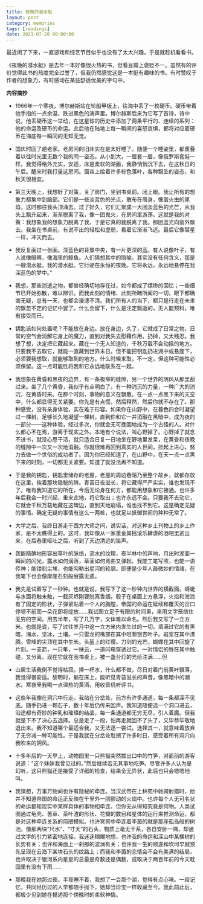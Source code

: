 ```yaml
---
title: 夜晚的潜水艇
layout: post
category: memories
tags: [readings]
date: 2021-07-28 00:00:00
---
```



最近闲了下来，一直游戏和综艺节目似乎也没有了太大兴趣，于是就趁机看看书。

《夜晚的潜水艇》是去年一本好像很火热的书，但看豆瓣上褒贬不一。虽然有的评价觉得此书的热度完全过誉了，但我仍然感觉这是一本挺有趣味的书。有时赞叹于作者的想象力，有时感动在某些舒适优美的字句中。

**内容摘抄**

- 1966年一个寒夜，博尔赫斯站在轮船甲板上，往海中丢了一枚硬币。硬币带着他手指的一点余温，跌进黑色的涛声里。博尔赫斯后来为它写了首诗，诗中说，他丢硬币这一举动，在这星球的历史中添加了两条平行的、连续的系列：他的命运及硬币的命运。此后他在陆地上每一瞬间的喜怒哀惧，都将对应着硬币在海底每一瞬间的无知无觉。

- 国庆时回了趟老家。老房间的旧床实在是太好睡了。随便一个睡姿里，都重叠着以往时光里无数个我的同一姿态。从小到大，一层套一层，像俄罗斯套娃一样。我觉得格外充实，安适，床是柔软的湖面，我静悄悄沉下去，在这秋日的午后。醒来时我打量这房间。窗帘上绘着许多棕色落叶，各种飘坠的姿态，和秋天很相宜。

- 第三天晚上，我想好了对策，关了房门，坐到书桌前。闭上眼。我让所有的想象力都集中到脑部。它们是一些淡蓝色的光点，散布在周身，像萤火虫的尾焰，这时都往我头顶涌去。过了好久，它们汇聚成一大团淡蓝色的光芒，从我头上飘升起来，渐渐脱离了我，像一团鬼火，在房间里游荡。这就是我的对策：我想象我的想象力脱离了我，于是它真的就脱离了我。那团蓝光向窗外飘去。我坐在书桌前，有说不出的轻松和虚弱，看着它渐渐飞远。最后它像彗星一样，冲天而去。

- 我反复画过一张画。深蓝色的背景中央，有一片更深的蓝。有人说像叶子，有人说像眼睛，像海里的鲸鱼。人们猜想其中的隐喻。其实没有任何含义，那是一艘潜水艇。我的潜水艇。它行驶在永恒的夜晚。它将永远，永远地悬停在我深蓝色的梦中。”

- 我想，那些消逝之物，都曾经确切地存在过，如今都成了缥缈的回忆；一些细节已开始弥散，难以辨识。而我此刻的情绪、此刻所睹所闻的一切，眼下都确凿无疑，总有一天，也都会漫漶不清。我们所有人的当下，都只是行走在未来的飘忽不定的记忆中罢了。什么会留下，什么是注定飘逝的，无人能预料，唯有接受而已。

- 钥匙该如何处置呢？不能放在身边。放在身边，久了，它就成了日常之物，日常的空气会消解它身上的魔力，直到对我失去慰藉作用。扔掉，又太残忍。我想了想，决定把它藏起来。藏在一个无人知道的，千秋万载不会动摇的地方。只要我不去取它，就能一直藏到世界末日。但不能把钥匙扔进湖中或悬崖下，必须要我想取，就能够取到的地方。什么时候来取，不一定，但这种可能性必须保留。这一点可能性将我和它永远地联系在一起。

- 我想象在黄昏和黑夜的边界，有一条极窄的缝隙，另一个世界的阴风从那里刮过来。坐了几个黄昏，我似乎有点明白了。有一种消沉的力量，一种广大的消沉，在黄昏时来。在那个时刻，事物的意义在飘散。在一点一点黑下来的天空中，什么都显得无关紧要。你先是有点慌，然后释然，然后你就不存在了。那种感受，没有亲身体验，实在难于形容。如果你在山野中，在暮色四合时凝望过一棵树，足够长久地凝望一棵树，直到你和它一并消融在黑暗中，成为夜的一部分——这种体验，经过多次，你就会无可挽回地成为一个古怪的人。对什么都心不在焉，游离于现实之外。本地有个说法，叫心野掉了。心野掉了就念不进书，就没心思干活，就只适合日复一日地坐在野地里发呆，在黄昏和夜晚的缝隙中一次又一次地消融。你就很难再回到真实的人世间，捡起上进心，努力去做一个世俗的成功者了。因为你已经知道了，在山野中，在天一点一点黑下来的时刻，一切都无关紧要。知道了就没法再不知道。

- 于是我的钥匙，钥匙里储存的老屋，老屋的周边巷陌乃至整个故乡，就都存放在这里，挨着那块隐秘的碑。青苔日夜滋长，将它藏得严严实实，谁也发现不了。唯有我知道它的所在，今后无论身在何方，都能用想象和它接通。也许多年后我会一时兴起，重来此地，将它取出；也许永远不会。只要我不去动它，它就会千秋万载地藏在这碑边，直到天地崩塌，谁也找不到它。这是确定无疑的事情。确定无疑的事情有这么一两桩，也就足以抵御世间的种种无常了。

- 大学之后，我终日游走于西方大师之间，说实话，对这种乡土刊物上的乡土作家，是不太瞧得上的。这时，我却像从一家重金属摇滚乐肆虐的酒吧里逃出来，在后巷里呕吐之后，听到了天边清远的笛声。

- 我能精确地形容出草叶的脉络，流水的纹理，夜半林中的声响，月出时湖面一瞬间的闪光，露水如何滴落，草茎如何弯曲又弹起。我能工笔写照，也能一语传神；能镂刻尘埃，也能勾勒出星河的轮廓。即便是少年人最微妙的情绪，在我笔下也会像摩崖石刻般展露无遗。

- 我先是试着写了一秒钟。也就是说，我写下了这一秒钟内世界的横截面。蜻蜓与水面将触未触，一截灰烬刚要脱离香烟，骰子在桌面上方悬浮，火焰和海浪有了固定的形状，子弹紧贴着一个人的胸膛，帝国的命运在延续和覆灭的岔口停顿不前而一朵花即将绽放……我试图立足于有限的时间里，来用文字笼络住无穷的空间。用去半年，写了几万字，文体难以命名。然后我又写了一立方米。也就是说，写了过往岁月中这一立方米内发生过的一切。填满过它的有黑暗，海水，坚冰，土壤。一只雷龙的嘴部在其中咀嚼银杏叶子。岩浆在其中沸腾。雪峰的尖顶在其中生长。头盔上的红缨。刀剑的光芒。蝴蝶在其中回旋了片刻。一支箭，一只隼，一抹云，一道闪电穿透过它。一对情侣的唇在其中触碰，又分离。现在它就在我书桌上，被一盏台灯的光给注满……但

- 山居生活我倒不觉得枯寂。捧一杯水，什么都不做，尽日对着门前黄叶飘落，我觉得很安适。黎明时，躺在床上，能听见青苔滋长的声音，像黑暗中的潮水。寒夜里我喝一点温热的黄酒，用收音机听评书。

- 这些年我像在洞穴中行走。我站在分岔处，前方有许多通道，每一条都深不见底。随手扔进一颗石子，数十年后仍传来回声。我知道随便选一个洞口进去，沿途都有奇妙的钟乳和璀璨的结晶，每一条通道都无穷无尽，引人着魔。但我就是下不了决心去选择。总是走了一段，怕再走就回不了头了，又毕恭毕敬地退出来。我不知道哪个最适合我，又无法逐一尝试。选择其一，就意味着放弃了无穷减一种可能性。于是我就在分岔处耽搁了许多时日，感受着所有洞穴向我吹来的阴风。

- 十多年后的一天早上，动物园里一只熊猫突然拔出口中的竹笋，对面前的游客说道：“这个妹妹我曾见过的。”然后继续若无其事地吃笋。尽管许多人认为是幻听，这只熊猫还是接受了详细的检查，结果全无异状，此后也只会嗯嗯地叫。 

- 我猜想，万事万物间也许有隐秘的牵连。当汉武帝在上林苑中驰骋射猎时，他并不知道帝国的命运正反映在千里外一团颤动的火焰中。也许每个人无可名状的命运都和现实中某样具体的事物相牵连，但你无从得知究竟是何物。人类试图通过龟壳、蓍草、茶叶渣的形状、花瓣的数目和星体的运行来推测命运，都是对这种牵连关系的简陋模拟。也许冥冥中牵连着李茵的就是那座孤岛般的树池。像那两块“尺水”、“寸天”的石头，物质上毫无干系，各自安卧一隅，却通过文字的引力紧密地连接。我迷迷糊糊地想，也许我的命运和深山中某棵树的长势有关；也许和海面上一刹那的波澜有关；也许我一生的顺遂和坎坷早就预先呈现在云海下某块石头的纹路上；而我和李茵的恋情会不会有美满的结局，也许取决于银河系内星星的总量是奇数还是偶数，或取决于两百年前的今天耽园里有没有下雨……

- 那晚我在她那过夜。半夜睡不着，我想了一会那个湖，觉得有点心啾。一段记忆，共同经历过的人早都随手抛下，她却当珍宝一样收藏至今。我此前此后，都极少见到她在描述那个傍晚时的柔软神情。